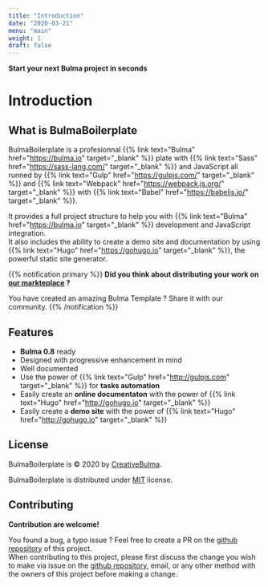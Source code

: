 ```yaml
---
title: "Introduction"
date: "2020-03-21"
menu: "main"
weight: 1
draft: false
---
```


**Start your next Bulma project in seconds**

# Introduction
## What is BulmaBoilerplate

BulmaBoilerplate is a profesionnal {{% link text="Bulma" href="https://bulma.io" target="_blank" %}} plate with {{% link text="Sass" href="https://sass-lang.com/" target="_blank" %}} and JavaScript all runned by {{% link text="Gulp" href="https://gulpjs.com/" target="_blank" %}} and {{% link text="Webpack" href="https://webpack.js.org/" target="_blank" %}} with {{% link text="Babel" href="https://babeljs.io/" target="_blank" %}}.

It provides a full project structure to help you with {{% link text="Bulma" href="https://bulma.io" target="_blank" %}} development and JavaScript integration.\
It also includes the ability to create a demo site and documentation by using {{% link text="Hugo" href="https://gohugo.io" target="_blank" %}}, the powerful static site generator.

{{% notification primary %}}
**Did you think about distributing your work on [our markteplace](https://creativebulma.net) ?**

You have created an amazing Bulma Template ? Share it with our community.
{{% /notification %}}

## Features
- **Bulma 0.8** ready
- Designed with progressive enhancement in mind
- Well documented
- Use the power of {{% link text="Gulp" href="http://gulpjs.com" target="_blank" %}} for **tasks automation**
- Easily create an **online documentaton** with the power of {{% link text="Hugo" href="http://gohugo.io" target="_blank" %}}
- Easily create a **demo site** with the power of {{% link text="Hugo" href="http://gohugo.io" target="_blank" %}}

## License
BulmaBoilerplate is © 2020 by [CreativeBulma](https://creativebulma.net).

BulmaBoilerplate is distributed under [MIT](https://github.com/CreativeBulma/boilerplate/blob/master/LICENSE) license.

## Contributing

**Contribution are welcome!**

You found a bug, a typo issue ? Feel free to create a PR on the [github repository](https://github.com/CreativeBulma/bulma-boilerplate) of this project.\
When contributing to this project, please first discuss the change you wish to make via issue on the [github repository](https://github.com/CreativeBulma/bulma-boilerplate/issues), email, or any other method with the owners of this project before making a change.

